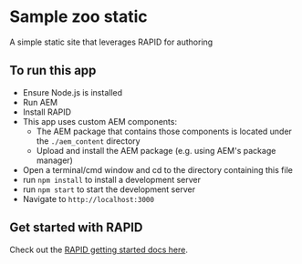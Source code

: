 # Sample zoo static

A simple static site that leverages RAPID for authoring

## To run this app

- Ensure Node.js is installed
- Run AEM
- Install RAPID
- This app uses custom AEM components:
    - The AEM package that contains those components is located under the `./aem_content` directory
    - Upload and install the AEM package (e.g. using AEM's package manager)
- Open a terminal/cmd window and cd to the directory containing this file
- run `npm install` to install a development server
- run `npm start` to start the development server
- Navigate to `http://localhost:3000`

## Get started with RAPID

Check out the [RAPID getting started docs here](https://rapid.aandes.io).